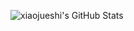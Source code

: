 

![xiaojueshi's GitHub Stats](https://github-readme-stats.vercel.app/api?username=xiaojueshi&show_icons=true&theme=radical&count_private=true&show_icons=true)

<!--
**xiaojueshi/xiaojueshi** is a ✨ _special_ ✨ repository because its `README.md` (this file) appears on your GitHub profile.

Here are some ideas to get you started:

- 🔭 I’m currently working on ...
- 🌱 I’m currently learning ...
- 👯 I’m looking to collaborate on ...
- 🤔 I’m looking for help with ...
- 💬 Ask me about ...
- 📫 How to reach me: ...
- 😄 Pronouns: ...
- ⚡ Fun fact: ...
-->
